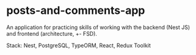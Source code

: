 # posts-and-comments-app
An application for practicing skills of working with the backend (Nest JS) and frontend (architecture, +- FSD).

Stack: Nest, PostgreSQL, TypeORM, React, Redux Toolkit

